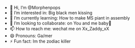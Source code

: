 - 👋 Hi, I’m @Morphenpops
- 👀 I’m interested in: Big black men kissing
- 🌱 I’m currently learning: How to make MS piant in assembly
- 💞️ I’m looking to collaborate: on You and me baby💞️
- 📫 How to reach me: wechat me on Xx_Zaddy_xX
- 😄 Pronouns: Ga/mer
- ⚡ Fun fact: Im the zodiac killer

<!---
Morphenpops/Morphenpops is a ✨ special ✨ repository because its `README.md` (this file) appears on your GitHub profile.
You can click the Preview link to take a look at your changes.
--->
